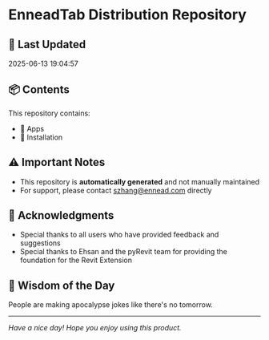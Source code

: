 # EnneadTab Distribution Repository

## 📅 Last Updated
2025-06-13 19:04:57



## 📦 Contents
This repository contains:
- 📂 Apps
- 📂 Installation

## ⚠️ Important Notes
- This repository is **automatically generated** and not manually maintained
- For support, please contact szhang@ennead.com directly

## 🙏 Acknowledgments
- Special thanks to all users who have provided feedback and suggestions
- Special thanks to Ehsan and the pyRevit team for providing the foundation for the Revit Extension

## 💭 Wisdom of the Day
People are making apocalypse jokes like there's no tomorrow.

---
*Have a nice day! Hope you enjoy using this product.*
